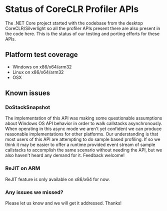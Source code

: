 # Status of CoreCLR Profiler APIs

The .NET Core project started with the codebase from the desktop CoreCLR/Silverlight so all the profiler APIs present there are also present in the code here. This is the status of our testing and porting efforts for these APIs.

## Platform test coverage

- Windows on x86/x64/arm32
- Linux on x86/x64/arm32
- OSX 

## Known issues

### DoStackSnapshot

The implementation of this API was making some questionable assumptions about Windows OS API behavior in order to walk callstacks asynchronously. When operating in this async mode we aren't yet confident we can produce reasonable implementations for other platforms. Our understanding is that most users of this API are attempting to do sample based profiling. If so we think it may be easier to offer a runtime provided event stream of sample callstacks to accomplish the same scenario without needing the API, but we also haven't heard any demand for it. Feedback welcome!

### ReJIT on ARM

ReJIT feature is only available on x86/x64 for now. 

### Any issues we missed?

Please let us know and we will get it addressed. Thanks!